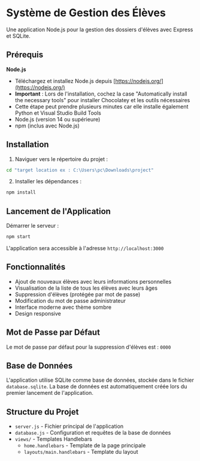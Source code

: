 # Système de Gestion des Élèves

Une application Node.js pour la gestion des dossiers d'élèves avec Express et SQLite.

## Prérequis

**Node.js**
- Téléchargez et installez Node.js depuis [https://nodejs.org/](https://nodejs.org/)
- **Important** : Lors de l'installation, cochez la case "Automatically install the necessary tools" pour installer Chocolatey et les outils nécessaires
- Cette étape peut prendre plusieurs minutes car elle installe également Python et Visual Studio Build Tools
- Node.js (version 14 ou supérieure)
- npm (inclus avec Node.js)


## Installation

1. Naviguer vers le répertoire du projet :
```bash
cd "target location ex : C:\Users\pc\Downloads\project"
```

2. Installer les dépendances :
```bash
npm install
```

## Lancement de l'Application

Démarrer le serveur :
```bash
npm start
```

L'application sera accessible à l'adresse `http://localhost:3000`

## Fonctionnalités

- Ajout de nouveaux élèves avec leurs informations personnelles
- Visualisation de la liste de tous les élèves avec leurs âges
- Suppression d'élèves (protégée par mot de passe)
- Modification du mot de passe administrateur
- Interface moderne avec thème sombre
- Design responsive

## Mot de Passe par Défaut

Le mot de passe par défaut pour la suppression d'élèves est : `0000`

## Base de Données

L'application utilise SQLite comme base de données, stockée dans le fichier `database.sqlite`. La base de données est automatiquement créée lors du premier lancement de l'application.

## Structure du Projet

- `server.js` - Fichier principal de l'application
- `database.js` - Configuration et requêtes de la base de données
- `views/` - Templates Handlebars
  - `home.handlebars` - Template de la page principale
  - `layouts/main.handlebars` - Template du layout
